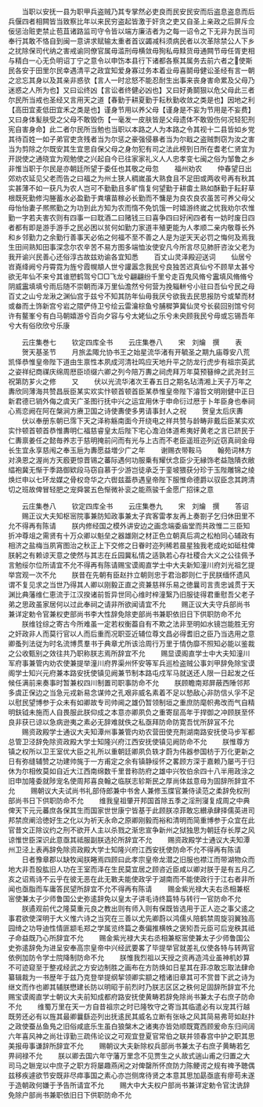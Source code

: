 <!-- { "loadSidebar": true } -->
　　当职以安抚一县为职甲兵盗贼乃其专掌然必吏良而民安民安而后盗息盗息而后兵偃四者相闗皆当致察比年以来民穷盗起皆激于奸贪之吏又自圣上亲政之后屏斥佥佞惩治赃吏禁止苞苴诸路监司守令皆以端方廉洁者为之每一诏令之下无非为民当司奉行其敢不恪自到闽一意讲求赋输太重者首议蠲减科须病民者以次革除禁公人下乡之扰除保司代纳之害戒谕同僚官属毋滥刑毋横敛毋狥私毋黩货毋通闗节毋任胥吏相与精白一心无负明诏丁宁之意令以申饬本县行下诸都各察其属务去前六者之使斯民各安于田里尔民幸遇清平之政宜知爱身寡过务本着业毋喜鬬毋健讼圣经有言一朝之忿忘其身以及其亲非惑欤【言人一时忿怒不能忍耐生出事来丧身害命累及父母乃迷惑之人所为也】又曰讼终凶【言讼者终健必凶也】又曰好勇鬬狠以危父母此三者尔民所当戒也圣经又言用天之道【春勤于耕夏勤于耘秋勤收敛之类是也】因地之利【高田宜麦低田宜禾之类是也】谨身节用以养父母【谨身是不妄为节用是不妄费】又曰身体髪肤受之父母不敢毁伤【一毫发一皮肤皆是父母遗体不敢毁伤何况轻犯刑宪自害身命】此二者尔民所当勉也当职以本路之人为本路之令其视十二县皆如乡党其待百姓一如子弟官吏贪残者当为尔惩之豪强侵暴者当为尔戢之盗贼剽窃为汝之害当为剪除之尔既安其生宜思自保父母之身勿犯有司之法此榜到日所在耆老仁贤宜为开説使之通晓宜为观勉使之兴起自今已往家家礼义人人忠孝变七闽之俗为邹鲁之乡非惟当职于尔民是亦朝廷所望于委任也其敬之毋忽
　　福州劝农
　　仲春望日出郊劝农延见父老而告之曰福之为州土狭人稠嵗虽大熟食且不足田或两收号再有秋其实甚薄不如一获凡为农人岂可不勤勤且多旷惰复何望勤于耕畬土熟如酥勤于耘耔草根既死勤修沟塍蓄水必盈勤于粪壤苗稼必长勤而不慵是为良农良农虽苦可养父母父母怡怡妻子熈熈勤之为功到此方知为农而惰不免饥饿一时嬉游终嵗之忧我劝尔农惟勤一字若夫害农则有四事一曰耽酒二曰赌钱三曰喜争四曰好闲四者有一妨时废日四者都有即是游手游手之民必困以贫何如勤力家道丰殖更能为人孝顺二亲内敬尊长外和乡邻勤力之余勤行善事天必佑之何福不至不善之人是为逆天天必罚之悔何及焉我生田间熟知田事深念尔农辛苦不易方图多端恤汝使安凡今所言尽见肺肝咨汝父老为我开谕兴民善心还俗淳古故兹劝谕各宜知悉
　　百丈山灵泽殿迎送词
　　仙居兮岧嶤绛阙兮丹霄霓为旌兮霞幌頫人世兮讙嚣念我民兮良独苦迟真仙兮不顾旱太甚兮欲无年仙不来兮其谁愬鹤驾兮□□飞龙兮翩翩纷千里兮走百鬼风脩兮靁填风脩脩兮阴威靁填填兮雨后随不崇朝而泽万里仙澹然兮何营为挽辎軿兮小驻曰吾仙兮民之母百丈之山兮龙湫之渊仙宫于兹兮不知其防年仙毋我厌兮欲我去民思报防兮或辇而材或畚而土饰新宫兮岩之隈俨侍卫兮绘云雷瀹棕鱼兮脯穉笋冀仙灵兮长裴回别馆兮何许有鳌峯兮有白马朝嬉游兮百向夕容与兮太姥仙之乐兮未央顾我民兮毋或忘锡吾年兮大有俗欣欣兮乐康











　　云庄集巻七
　　钦定四库全书
　　云庄集巻八
　　宋　刘爚　撰
　　表
　　贺天基圣节
　　月旅孟陬允协书王之始星流华渚有开毓圣之期九庙尊安八荒凯怿恭惟皇帝陛下道由生禀性本夙成河清社鸣应天地升平之防龙行虎步有祖宗英武之姿祥纪商禖庆绵周厯臣顷缀六卿之列今陪万夀之祠虎拜万年莫预簮绅之武尧封三祝第防芗火之修
　　又
　　伏以光流华渚次王春五日之期名玷清湘上天子万年之夀欣同薄海共赞昌辰臣某实欢实忭顿首顿首臣某恭惟皇帝陛下濬哲文明刚健中正日新君德已销外侮之虞天广圣图行抚中兴之运宜用休于申命衍过厯于卜年臣身也奉祠心焉恋阙在阿在槃涧方赓卫国之诗使夀使多男请事封人之祝
　　贺皇太后庆夀
　　伏以奉册东朝已霈下天之泽称觞南面今开绕电之祥共赞与龄畴非戴后臣某实欢实忭顿首顿首恭惟夀明仁福慈睿皇太后陛下宅心澹泊体道希夷好黄老之言已跻民于仁夀禀姜任之懿毎养志于慈明掩前问而有光与上古而不老臣遥班迩列近窃真祠金母长生宜永享慈闱之奉玉巵为夀愿益増少广之年
　　谢赐衣带鞍马
　　翰苑词林方对涣恩之渥尚方天廏更惊晋锡之蕃际遇何功服乗有耀伏念臣少无縁饰老益虺隤衣敝緼袍冀无惭于季路御欵段马窃自慕于少游岂徒承乏于銮坡猥获分珍于玉陛雕锦之绫焕烂申以七环龙媒之骨权竒华之六辔兹葢恭遇皇帝陛下服惟命德爵以驭臣念其跨清切之班故俾冒轻肥之宠舜裳五色惭微补衮之能燕骏千金愿广招徕之意















　　云庄集巻八
　　钦定四库全书
　　云庄集巻九
　　宋　刘爚　撰
　　答诏
　　赐正议大夫知枢宻院事兼防知政事兼太子宾客雷孝友再上奏劄子乞归休田里不允不得再有陈请
　　朕内修经国之模外讲安边之画念端委庙堂而共政惟二三臣知折冲尊俎之需贤有十万众卿以魁垒之器雄刚之材正色立朝真后凋之松柏同心辅政有相济之盐梅当夙宵图治之秋正上下交修之日眷时迩列稀若晨星独我老成屹如砥柱俾朕躬之有赖谅天意之使然与其志在丘园冀私情之适孰若心存社稷合大义之公往佩予言勉绥尔位所请宜不允不得再有陈请赐宝谟阁直学士中大夫新知潼川府刘光祖乞提举宫观一次不允
　　朕昔在先朝有臣赵抃立朝则忠于君治郡则仁于民朕缅怀遗风谓不复见求之当世乃得其人卿以刚毅正直之资兼慈祥乐易之徳曩司言责忠诚贯于天渊比典藩维仁恵流于江汉揆诸前哲异世同心维时梓潼繄乃旧服徒得君重慰吾父老子弟之思政虽家居何以过此奉祠之请非所欲闻请宜不允
　　赐正议大夫守兵部尚书兼详定勅令官兼权吏部尚书李大性辞免除吏部尚书兼职依旧日下供职防命不允
　　朕维铨综之寄古今所难虽一定若权衡葢自有不欺之法非至明如水镜岂能胜无穷之奸政非人而莫行官以人而后重而况职亚近辅位尊文昌必得耆旧之臣乃当选用之意卿蚤列法従为时名流博贯羣书于典章尤所该洽周行万里于情伪靡不照知必能以鉴裁之公收甄别之效往共乃职称朕志焉所辞宜不允
　　赐显谟阁直学士中大夫知潼川军府事兼管内劝农使兼提举潼川府界渠州怀安等军兵巡检盗贼公事刘甲辞免除宝谟阁学士知兴元府兼本路安抚使镇见阙兼节制本路屯戍军马就送还人限一日起发之任候任满前来奏事时暂兼权四川制置司职事防命不允
　　朕顾瞻南郑屏蔽西陲邻邦多虞正保边之当急元戎新易念谋帅之孔艰非威名素着不足以慹敌心非防信乆孚不足以慰民望博参于众未有如卿故专司帅阃之雄仍暂领制垣之重庶防麾帜弗改而气自精明鈇钺未施而人自畏服此朕仰成之本意亦卿夙负之重寄屈高年于捍御之冲顾朕至怀良非获已谅以急病逊夷之素必无辞难就佚之私亟拜防命防寛吾忧所辞冝不允
　　赐资政殿学士通议大夫知潭州事兼管内劝农营田使充荆湖南路安抚使马步军都总管卫泾辞免除资政殿大学士知隆兴府江西安抚使镇见阙防命不允
　　朕惟尊方镇之权所以卫王室优大臣之礼所以重朝廷卿夙负轶才蔚为伟器参国枋于万化更新之日有弥缝辅赞之功建帅旄于一方甫定之余有镇静绥怀之畧顾方深于嘉赖乃屡丐于归休为尔相攸莫如自近大江西南绵数千里昔称防府之雄中兴牧伯余四十八半用政涂之旧申加隆委就陟宠名使周邦喜良翰之临朕志轸斯民之厚尚体兹意毋为固辞所辞宜不允
　　赐朝议大夫试尚书礼部侍郎兼中书舍人兼修玉牒官兼侍读范之柔辞免权刑部尚书日下供职防命不允
　　维我皇祖肇开邦国首除五季之淫刑寖复成周之中典俾天下元元蕃庶各保其生而国家世世康宁皆基于此顾朕凉菲敢忘纉承肆择儒英进司邦禁庶阐洽徳好生之化以为祈天永命之原卿刚毅而裕和清明而简重博参于众宜在此官昔文正除议约之刑不欲开人主以杀戮之渐忠宣争新州之狱独思为朝廷存长厚之风谅惟世臣深识此意亟其祗服副朕选抡所辞宜不允
　　赐资政殿学士通议大夫知潭州卫泾上表再辞免除资政殿大学士知隆兴府江西安抚使防命不允不得再有陈请
　　日者豫章郡以缺牧闻朕睠焉四顾曰此孝宗皇帝龙潜之旧服也襟江而带湖物众而地大非吾股肱旧人功在王室而泽在生民莫宜居之顾咨近臣咸以卿对朕于是有五月乙亥之诏焉诗不云乎在彼无恶在此无斁夫能使政孚于湖南而不能使政行于江右者非所闻也亟脂而车庸答民望所辞宜不允不得再有陈请
　　赐金紫光禄大夫右丞相兼枢宻使兼太子少师鲁国公史弥逺辞免以皇太子讲毛诗终篇特与转行一官防命不允
　　朕遹观前代之隆莫重元良之教出则有师入则有保既皆选用于正人迩之事父逺之事君欲使深明于大义惟六诗之当究在三善以尤先卿蔚以鸿儒乆陪鹤禁周旋羽翼独高园绮之功导迪性情匪颛毛郑之学属览终篇之奏偏推横帙之褒矧吾元臣可后宠秩其祗子命益既乃心所辞宜不允
　　赐金紫光禄大夫右丞相兼枢宻使兼太子少师鲁国公史弥逺辞免为进呈安奉高宗皇帝中兴经武要畧了毕提举官就差礼仪使各特与转两官依例加防令学士院降制防命不允
　　朕惟我烈祖以天授之资再造鸿业虽神机妙算不可迹窥至于整戎经武之方安边制胜之画布在方防焕如日星其在菲凉敢忘取法肆命纂辑裁为一书歴年于兹乃克登举提纲挈领卿实颛之稽诸旧章其可不赏昔下武之诗为继文而作也卿其辅朕懋建长防以明昭于前烈时乃朕志区区之秩何足固辞所辞宜不允赐宝谟阁直学士朝议大夫前知成都府路安抚使黄畴若辞免除尚书兼太子右庶子防命不允
　　维蜀万里在天一方自昔祖宗之时已隆牧守之寄当其临遣必有以宠其行越既劳还必有以旌其最卿曩繇迩列出抚逺民其威名立断有张咏之风其简易弗苛如赵抃之政使蚕丛鱼鳬之旧俗咸底乐生虽白狼槃木之诸夷亦皆効顺既寛西顾爰命东归间阔六年喜风神之尚壮谆勤三疏伟论议之可观宜登夏官常伯之联并领春宫中护之职其思美报毋事谦辞所辞宜不允
　　赐朝议大夫新除权兵部尚书兼太子右庶子黄畴若乞畀祠禄不允
　　朕以卿去国六年守藩万里念不见贾生之乆故式遄山甫之归置之大司马之聮宠以中庶子之职方将屡趣燕闲之对俾罄所怀庶防力陈鲠谔之规有禆予聴偶兹移疾遽欲节安既非尽瘁事国之素心亦岂侧席待贤之本意其思加勗亟底有瘳苟未遂于造朝政何嫌于予告所请宜不允
　　赐大中大夫权户部尚书兼详定勅令官沈诜辞免除户部尚书兼职依旧日下供职防命不允
